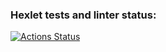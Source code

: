 ### Hexlet tests and linter status:
[![Actions Status](https://github.com/Heizoinside/frontend-project-lvl3/workflows/hexlet-check/badge.svg)](https://github.com/Heizoinside/frontend-project-lvl3/actions)